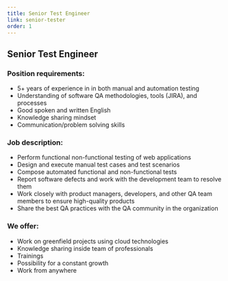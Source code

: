 ```yaml
---
title: Senior Test Engineer
link: senior-tester
order: 1
---
```

## Senior Test Engineer

### Position requirements:
* 5+ years of experience in  in both manual and automation testing
* Understanding of software QA methodologies, tools (JIRA), and processes
* Good spoken and written English
* Knowledge sharing mindset
* Communication/problem solving skills

### Job description:
* Perform functional non-functional testing of web applications
* Design and execute manual test cases and test scenarios
* Compose automated functional and non-functional tests
* Report software defects and work with the development team to resolve them
* Work closely with product managers, developers, and other QA team members to ensure high-quality products
* Share the best QA practices with the QA community in the organization

### We offer:
* Work on greenfield projects using cloud technologies
* Knowledge sharing inside team of professionals
* Trainings
* Possibility for a constant growth
* Work from anywhere